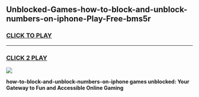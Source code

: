 
## Unblocked-Games-how-to-block-and-unblock-numbers-on-iphone-Play-Free-bms5r
<h3>
<a href="https://premium76.site?title=how-to-block-and-unblock-numbers-on-iphone&ref=10A">CLICK TO PLAY</a></h3>
<hr>

<h3>
<a href="https://premium76.site?title=how-to-block-and-unblock-numbers-on-iphone&ref=10A">CLICK 2 PLAY</a>
  
</h3>

<a href="https://premium76.site?title=how-to-block-and-unblock-numbers-on-iphone&ref=10A"><img src="https://clearcache.store/games.png"></a>


**how-to-block-and-unblock-numbers-on-iphone games unblocked: Your Gateway to Fun and Accessible Online Gaming**
